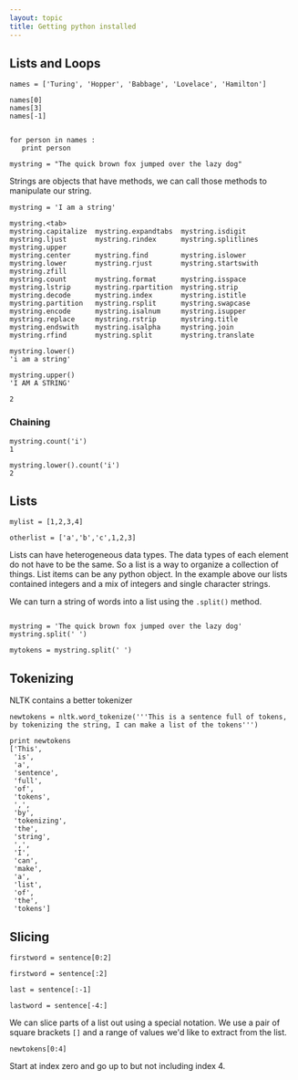 ```yaml
---
layout: topic
title: Getting python installed
---
```






## Lists and Loops


~~~{.python}
names = ['Turing', 'Hopper', 'Babbage', 'Lovelace', 'Hamilton']
~~~


~~~{.python}
names[0]
names[3]
names[-1]
~~~


~~~{.python}

for person in names :
   print person

~~~


```
mystring = "The quick brown fox jumped over the lazy dog"
```

Strings are objects that have methods, we can call those methods to manipulate our string.

```
mystring = 'I am a string'

mystring.<tab>
mystring.capitalize  mystring.expandtabs  mystring.isdigit     mystring.ljust       mystring.rindex      mystring.splitlines  mystring.upper
mystring.center      mystring.find        mystring.islower     mystring.lower       mystring.rjust       mystring.startswith  mystring.zfill
mystring.count       mystring.format      mystring.isspace     mystring.lstrip      mystring.rpartition  mystring.strip
mystring.decode      mystring.index       mystring.istitle     mystring.partition   mystring.rsplit      mystring.swapcase
mystring.encode      mystring.isalnum     mystring.isupper     mystring.replace     mystring.rstrip      mystring.title
mystring.endswith    mystring.isalpha     mystring.join        mystring.rfind       mystring.split       mystring.translate
```

```
mystring.lower()
'i am a string'
```

```
mystring.upper()
'I AM A STRING'
```

```mystring.count('a')
2
```

### Chaining

```
mystring.count('i')
1

mystring.lower().count('i')
2
```


## Lists


```
mylist = [1,2,3,4]

otherlist = ['a','b','c',1,2,3]

```

Lists can have heterogeneous data types. The data types of each element do not have to be the same. So a list is a way to organize a collection of things. List items can be any python object. In the example above our lists contained integers and a mix of integers and single character strings.

We can turn a string of words into a list using the `.split()` method.

```

mystring = 'The quick brown fox jumped over the lazy dog'
mystring.split(' ')

mytokens = mystring.split(' ')
```

## Tokenizing

NLTK contains a better tokenizer

```
newtokens = nltk.word_tokenize('''This is a sentence full of tokens, by tokenizing the string, I can make a list of the tokens''')

print newtokens
['This',
 'is',
 'a',
 'sentence',
 'full',
 'of',
 'tokens',
 ',',
 'by',
 'tokenizing',
 'the',
 'string',
 ',',
 'I',
 'can',
 'make',
 'a',
 'list',
 'of',
 'the',
 'tokens']
 ```



## Slicing

~~~{.python}
firstword = sentence[0:2]

firstword = sentence[:2]

last = sentence[:-1]

lastword = sentence[-4:]
~~~


We can slice parts of a list out using a special notation. We use a pair of square brackets `[]` and a range of values we'd like to extract from the list.

```
newtokens[0:4]
```

Start at index zero and go up to but not including index 4.
